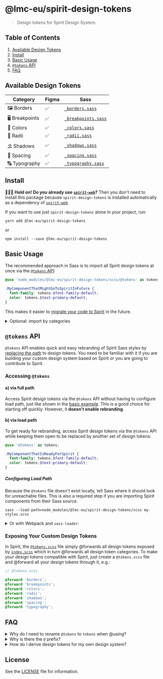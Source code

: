 # @lmc-eu/spirit-design-tokens

> Design tokens for Spirit Design System.

## Table of Contents

1. [Available Design Tokens](#available-design-tokens)
2. [Install](#install)
3. [Basic Usage](#basic-usage)
4. [`@tokens` API](#tokens-api)
5. [FAQ](#faq)

## Available Design Tokens

| Category      | Figma | Sass                  |
| ------------- | ----- | --------------------- |
| 🖼 Borders     | ✅    | [`_borders.sass`]     |
| 🖥 Breakpoints | ✅    | [`_breakpoints.sass`] |
| 🎨 Colors     | ✅    | [`_colors.sass`]      |
| 🎱 Radii      | ✅    | [`_radii.sass`]       |
| ⛱ Shadows     | ✅    | [`_shadows.sass`]     |
| 📏 Spacing    | ✅    | [`_spacing.sass`]     |
| 🔠 Typography | ✅    | [`_typography.sass`]  |

## Install

🙋🏻‍♂️ **Hold on! Do you already use [`spirit-web`]?** Then you don't need to
install this package because `spirit-design-tokens` is installed automatically
as a dependency of [`spirit-web`].

If you want to use just `spirit-design-tokens` alone in your project, run:

```shell
yarn add @lmc-eu/spirit-design-tokens
```

or

```shell
npm install --save @lmc-eu/spirit-design-tokens
```

## Basic Usage

The recommended approach in Sass is to import all Spirit design tokens at once
via the [`@tokens` API](#tokens-api):

```scss
@use 'node_modules/@lmc-eu/spirit-design-tokens/scss/@tokens' as tokens;

.MyComponentThatMightGoToSpiritInFuture {
  font-family: tokens.$font-family-default;
  color: tokens.$text-primary-default;
}
```

This makes it easier to [migrate your code to Spirit][migrate-to-spirit] in the
future.

<details>
<summary>Optional: import by categories</summary>

You can also import individual design token files by categories, e.g.:

```scss
@use 'node_modules/@lmc-eu/spirit-design-tokens/scss/colors';
@use 'node_modules/@lmc-eu/spirit-design-tokens/scss/typography';

.MyComponent {
  font-family: typography.$font-family-default;
  color: colors.$text-primary-default;
}
```

This approach is a bit more descriptive and thus provides slightly better
developer experience. You may find it more convenient in situations you
**don't** suppose your code will make its way to Spirit as this approach is
incompatible with `@tokens` API that makes rebranding possible.

</details>

## `@tokens` API

`@tokens` API enables quick and easy rebranding of Spirit Sass styles by
[replacing the path](#b-via-load-path) to design tokens. You need to be familiar
with it if you are building your custom design system based on Spirit or you are
going to contribute to Spirit.

### Accessing `@tokens`

#### a) via full path

Access Spirit design tokens via the `@tokens` API without having to configure
load path, just like shown in the [basic example](#basic-usage). This is a good
choice for starting off quickly. However, it **doesn't enable rebranding**.

#### b) via load path

To get ready for rebranding, access Spirit design tokens via the `@tokens` API
while keeping them open to be replaced by another set of design tokens:

```scss
@use '@tokens' as tokens;

.MyComponentThatIsReadyForSpirit {
  font-family: tokens.$font-family-default;
  color: tokens.$text-primary-default;
}
```

##### Configuring Load Path

Because the `@tokens` file doesn't exist locally, tell Sass where it should
look for unreachable files. This is also a required step if you are importing
Spirit components from their Sass source.

```shell
sass --load-path=node_modules/@lmc-eu/spirit-design-tokens/scss my-styles.scss
```

<details>
<summary>Or with Webpack and <code>sass-loader</code>:</summary>

```javascript
// webpack.config.js

// …
module: {
  rules: [
    {
      test: /\.scss$/,
      use: [
        'style-loader',
        'css-loader',
        {
          loader: 'sass-loader',
          options: {
            sassOptions: {
              includePaths: [path.resolve(__dirname, 'node_modules/@lmc-eu/spirit-design-tokens/scss')],
            },
          },
        },
      ],
    },
  ];
}
// …
```

</details>

### Exposing Your Custom Design Tokens

In Spirit, the [`@tokens.scss`] file simply @forwards all design tokens exposed
by [`index.scss`] which in turn @forwards all design token categories. To make
your design tokens compatible with Spirit, just create a `@tokens.scss` file and
@forward all your design tokens through it, e.g.:

```scss
// @tokens.scss

@forward 'borders';
@forward 'breakpoints';
@forward 'colors';
@forward 'radii';
@forward 'shadows';
@forward 'spacing';
@forward 'typography';
```

## FAQ

<details>
<summary>
Why do I need to rename <code>@tokens</code> to <code>tokens</code> when @using?
</summary>

Because @using the `@tokens` module without renaming would produce an error:

```log
Error: Invalid Sass identifier "@tokens"
  ╷
1 │ @use '@tokens';
  │ ^^^^^^^^^^^^^^
```

</details>

<details>
<summary>Why is there the <code>@</code> prefix?</summary>

We prefix the `@tokens.scss` file with `@` to differentiate it from other Sass
files in the directory.

In order for developers to know the file behaves differently than usual Sass
partials, a `@` prefix is added to mark this behavior both in filesystem and
inside Sass files. As a result, it's clear why e.g. `@use 'tools'` refers to
a local file and `@use '@tokens'` does not. However, **it's only a naming
convention,** there is no special tooling or configuration for Sass partials
starting with `@`.

Imported module **needs to be renamed to be compatible with SCSS** syntax
when it's used later on. That's why `@use '@tokens' as tokens`.

Look at the following snippets and compare which one offers better
comprehensibility.

Without `@` prefix:

```scss
// _Button.scss

@use 'tools'; // Calls './_tools.scss'. You don't have to explain this to me.
@use 'tokens'; // Wait, this file doesn't exist… What's going on here? Is it
// an error?
```

With `@` prefix:

```scss
// _Button.scss

@use 'tools'; // Calls './_tools.scss'.
@use '@tokens' as tokens; // OK, './_@tokens.scss' is not here, but the at-sign
// prefix suggests a special behavior. Maybe I'll learn more in the docs?
```

</details>

<details>
<summary>How do I derive design tokens for my own design system?</summary>

**Creating a custom design system derived from Spirit? Great to hear that! 🎉**

While it's perfectly OK to develop custom components that may not find their way
back to Spirit, your design tokens need to **include all Spirit design tokens**
anyway, so all Spirit components you are going to reuse work correctly with your
brand.

Simply put, if you are going to build a design system based on Spirit:

1. copy and paste all design tokens from here,
2. alter their values to fit your needs,
3. feel free to add anything necessary on top of that,
4. use your design tokens in your code (and compile Spirit with them).

To make your Sass design tokens compatible with Spirit, don't forget to expose
them via your custom [`@tokens` API](#tokens-api).

</details>

## License

See the [LICENSE](LICENSE.md) file for information.

[`@tokens.scss`]: src/scss/@tokens.scss
[`index.scss`]: src/scss/index.scss
[`_borders.sass`]: src/scss/_borders.scss
[`_breakpoints.sass`]: src/scss/_breakpoints.scss
[`_colors.sass`]: src/scss/_colors.scss
[`_radii.sass`]: src/scss/_radii.scss
[`_shadows.sass`]: src/scss/_shadows.scss
[`_spacing.sass`]: src/scss/_spacing.scss
[`_typography.sass`]: src/scss/_typography.scss
[`spirit-web`]: https://github.com/lmc-eu/spirit-design-system/tree/main/packages/web
[migrate-to-spirit]: https://github.com/lmc-eu/spirit-design-system/blob/main/packages/web/CONTRIBUTING.md#migrating-your-components-to-spirit
